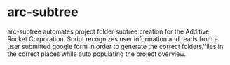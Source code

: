 # arc-subtree
arc-subtree automates project folder subtree creation for the Additive Rocket Corporation. 
Script recognizes user information and reads from a user submitted google form in order to generate the correct folders/files in the correct places while auto populating the project overview. 
